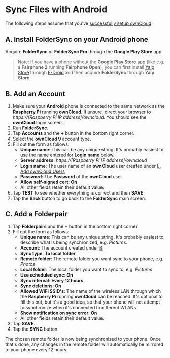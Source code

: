 # Sync Files with Android

The following steps assume that you've [successfully setup ownCloud](install-owncloud.md).

## A. Install FolderSync on your Android phone
Acquire **FolderSync** or **FolderSync Pro** through the **Google Play Store** app.

> Note: If you have a phone without the **Google Play Store** app (like e.g. a **Fairphone 2** running
> **Fairphone Open**), you can first install [Yalp Store](https://f-droid.org/packages/com.github.yeriomin.yalpstore/)
> through [F-Droid](https://f-droid.org) and then acquire **FolderSync** through **Yalp Store**.

## B. Add an Account
1. Make sure your **Android** phone is connected to the same network as the **Raspberry Pi** running **ownCloud**. If
   unsure, direct your browser to *https://[Raspberry Pi IP address]/owncloud*. You should see the **ownCloud** login
   screen.
2. Run **FolderSync**.
3. Tap **Accounts** and the **+** button in the bottom right corner.
4. Select the **ownCloud 9** account type.
5. Fill out the form as follows:
   - **Unique name**: This can be any unique string. It's probably easiest to use the name entered for **Login name**
     below.
   - **Server address**: *https://[Raspberry Pi IP address]/owncloud*
   - **Login name**: The user name of an **ownCloud** user created under
     [E. Add ownCloud Users](install-owncloud.md#e-add-owncloud-users)
   - **Password**: The **Password** of the **ownCloud** user
   - **Allow self-signed cert**: **On**
   - All other fields retain their default value.
6. Tap **TEST** to see whether everything is correct and then **SAVE**.
7. Tap the **Back** button to go back to the **FolderSync** main screen.

## C. Add a Folderpair
1. Tap **Folderpairs** and the **+** button in the bottom right corner.
2. Fill out the form as follows:
   - **Unique name**: This can be any unique string. It's probably easiest to describe what is being synchronized, e.g.
     *Pictures*.
   - **Account**: The account created under [B](B-add-an-account)
   - **Sync type**: **To local folder**
   - **Remote folder**: The remote folder you want sync to your phone, e.g. *Photos*
   - **Local folder**: The local folder you want to sync to, e.g. *Pictures*
   - **Use scheduled sync**: **On**
   - **Sync interval**: **Every 12 hours**
   - **Sync deletions**: **On**
   - **Allowed WiFi SSID's**: The name of the wireless LAN through which the **Raspberry Pi** running **ownCloud** can
     be reached. It's optional to fill this out, but it's a good idea, so that your phone will not attempt to
     synchronize when it's connected to different WLANs.
   - **Show notification on sync error**: **On**
   - All other fields retain their default value.
3. Tap **SAVE**.
4. Tap the **SYNC** button.

The chosen remote folder is now being synchronized to your phone. Once that's done, any changes in the remote folder
will automatically be mirrored to your phone every 12 hours.
